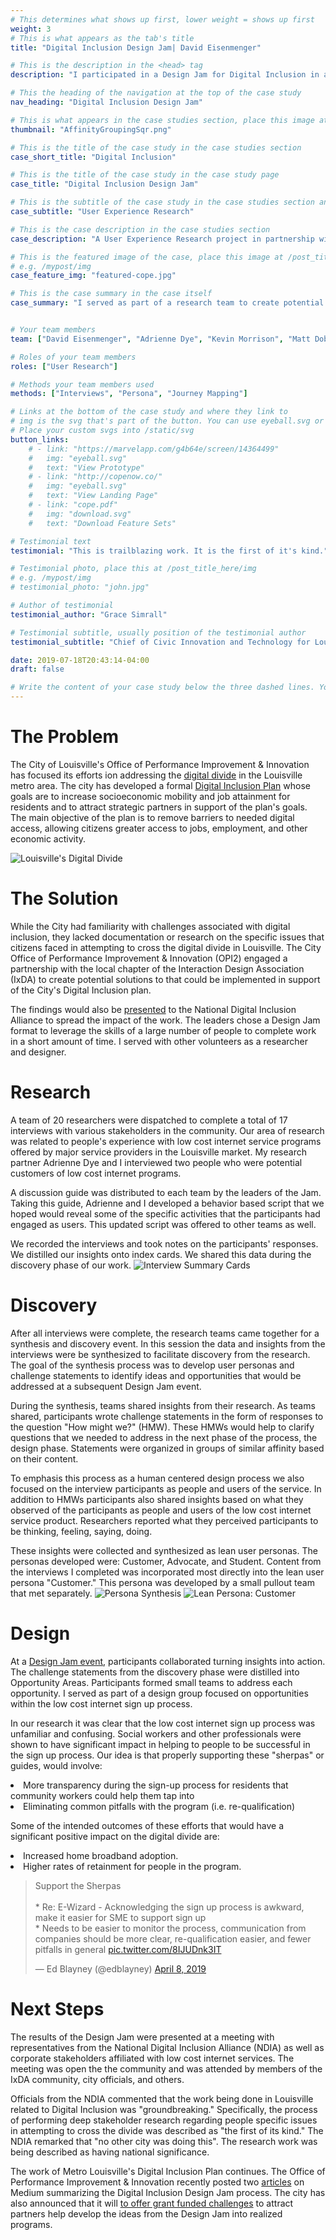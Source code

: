 ```yaml
---
# This determines what shows up first, lower weight = shows up first
weight: 3
# This is what appears as the tab's title
title: "Digital Inclusion Design Jam| David Eisenmenger"

# This is the description in the <head> tag
description: "I participated in a Design Jam for Digital Inclusion in a partnership between IxDA and the Louisville Metro Government ."

# This the heading of the navigation at the top of the case study
nav_heading: "Digital Inclusion Design Jam"

# This is what appears in the case studies section, place this image at the /static/img folder
thumbnail: "AffinityGroupingSqr.png"

# This is the title of the case study in the case studies section
case_short_title: "Digital Inclusion"

# This is the title of the case study in the case study page
case_title: "Digital Inclusion Design Jam"

# This is the subtitle of the case study in the case studies section and the case study page
case_subtitle: "User Experience Research"

# This is the case description in the case studies section
case_description: "A User Experience Research project in partnership with the Interaction Design Association (IxDA) and Louisville Metro government"

# This is the featured image of the case, place this image at /post_title_here/img folder
# e.g. /mypost/img
case_feature_img: "featured-cope.jpg"

# This is the case summary in the case itself
case_summary: "I served as part of a research team to create potential solutions to Louisville's problem with digital inclusion in its metropolitan area. The City of Louisville's Office of Performance Improvement & Innovation (OPI2) partnered with the local chapter of the Interaction Design Association (IxDA) to perform preliminary stakeholder research and analysis and to develop new ideas at a Design Jam event to address the specific issues that citizens face in attempting to cross the digital divide. The results of this work were presented before the National Digital Inclusion Alliance as well as corporate stakeholders. The ideas have been incorporated into the city's formal Digital Inclusion Plan." 


# Your team members
team: ["David Eisenmenger", "Adrienne Dye", "Kevin Morrison", "Matt Dobson", "Becky Hyde",]

# Roles of your team members
roles: ["User Research"]

# Methods your team members used
methods: ["Interviews", "Persona", "Journey Mapping"]

# Links at the bottom of the case study and where they link to
# img is the svg that's part of the button. You can use eyeball.svg or download.svg
# Place your custom svgs into /static/svg
button_links:
    # - link: "https://marvelapp.com/g4b64e/screen/14364499"
    #   img: "eyeball.svg"
    #   text: "View Prototype"
    # - link: "http://copenow.co/"
    #   img: "eyeball.svg"
    #   text: "View Landing Page"
    # - link: "cope.pdf"
    #   img: "download.svg"
    #   text: "Download Feature Sets"

# Testimonial text
testimonial: "This is trailblazing work. It is the first of it's kind."

# Testimonial photo, place this at /post_title_here/img
# e.g. /mypost/img
# testimonial_photo: "john.jpg"

# Author of testimonial
testimonial_author: "Grace Simrall"

# Testimonial subtitle, usually position of the testimonial author
testimonial_subtitle: "Chief of Civic Innovation and Technology for Louisville Metro Government "

date: 2019-07-18T20:43:14-04:00
draft: false

# Write the content of your case study below the three dashed lines. You can use markdown and raw HTML.
---
```

# The Problem
The City of Louisville's Office of Performance Improvement & Innovation has focused its efforts ion addressing the <a href="https://medium.com/louisville-metro-opi2/digital-inclusion-impact-year-1-recap-b082131731f9">digital divide</a> in the Louisville metro area.  The city has developed a formal <a href="https://digitalinclusion.louisvilleky.gov/">Digital Inclusion Plan</a> whose goals are to increase socioeconomic mobility and job attainment for residents and to attract strategic partners in support of the plan's goals. The main objective of the plan is to remove barriers to needed digital access, allowing citizens greater access to jobs, employment, and other economic activity.

![Louisville's Digital Divide](/dincl/img/DigitalDivideMap.png "Louisville's Digital Divide")
<!-- ![Louisville's Digital Divide](/dincl/img/DigitalDivideMapV2.png "Louisville's Digital Divide") -->
# The Solution
While the City had familiarity with challenges associated with digital inclusion, they lacked documentation or research on the specific issues that citizens faced in attempting to cross the digital divide in Louisville. The City Office of Performance Improvement & Innovation (OPI2) engaged a partnership with the local chapter of the Interaction Design Association (IxDA) to create potential solutions to that could be implemented in support of the City's Digital Inclusion plan. 

The findings would also be <a href="https://twitter.com/Greendrv/status/1151616705803751425?s=20">presented</a> to the National Digital Inclusion Alliance to spread the impact of the work. The leaders chose a Design Jam format to leverage the skills of a large number of people to complete work in a short amount of time. I served with other volunteers as a researcher and designer.

# Research
A team of 20 researchers were dispatched to complete a total of 17 interviews with various stakeholders in the community. Our area of research was related to people's experience with low cost internet service programs offered by major service providers in the Louisville market. My research partner Adrienne Dye and I interviewed two people who were potential customers of low cost internet programs.

A discussion guide was distributed to each team by the leaders of the Jam. Taking this guide, Adrienne and I developed a behavior based script that we hoped would reveal some of the specific activities that the participants had engaged as users. This updated script was offered to other teams as well. 

We recorded the interviews and took notes on the participants' responses. We distilled our insights onto index cards. We shared this data during the discovery phase of our work.
![Interview Summary Cards](/dincl/img/DiscoveryInterviewCards.png "Interview Summary Cards")

# Discovery
After all interviews were complete, the research teams came together for a synthesis and discovery event. In this session the data and insights from the interviews were be synthesized to facilitate discovery from the research. The goal of the synthesis process was to develop user personas and challenge statements to identify ideas and opportunities that would be addressed at a subsequent Design Jam event. 

During the synthesis, teams shared insights from their research. As teams shared, participants wrote challenge statements in the form of responses to the question "How might we?" (HMW). These HMWs would help to clarify questions that we needed to address in the next phase of the process, the design phase. Statements were organized in groups of similar affinity based on their content. 

To emphasis this process as a human centered design process we also focused on the interview participants as people and users of the service. In addition to HMWs participants also shared insights based on what they observed of the participants as people and users of the low cost internet service product. Researchers reported what they perceived participants to be thinking, feeling, saying, doing. 

These insights were collected and synthesized as lean user personas. The personas developed were: Customer, Advocate, and Student. Content from the interviews I completed was incorporated most directly into the lean user persona "Customer." This persona was developed by a small pullout team that met separately.
![Persona Synthesis](/dincl/img/AffinityGrouping.png "Persona Synthesis")
![Lean Persona: Customer](/dincl/img/LeanPersonaCustomer.png "Lean Persona Customer")

# Design
At a <a href="https://twitter.com/edblayney/status/1115244820442898433?ref_src=twsrc%5Etfw%7Ctwcamp%5Etweetembed&ref_url=https%3A%2F%2Fcdn.embedly.com%2Fwidgets%2Fmedia.html%3Ftype%3Dtext%252Fhtml%26key%3Da19fcc184b9711e1b4764040d3dc5c07%26schema%3Dtwitter%26url%3Dhttps%253A%2F%2Ftwitter.com%2Fedblayney%2Fstatus%2F1115244820442898433%26image%3Dhttps%253A%2F%2Fi.embed.ly%2F1%2Fimage%253Furl%253Dhttps%25253A%25252F%25252Fpbs.twimg.com%25252Fmedia%25252FD3olQAvW4AE5gpX.jpg%25253Alarge%2526key%253Da19fcc184b9711e1b4764040d3dc5c07">Design Jam event</a>, participants collaborated turning insights into action.  The challenge statements from the discovery phase were distilled into Opportunity Areas. Participants formed small teams to address each opportunity.  I served as part of a design group focused on opportunities within the low cost internet sign up process. 

In our research it was clear that the low cost internet sign up process was unfamiliar and confusing. Social workers and other professionals were shown to have significant impact in helping to people to be successful in the sign up process. Our idea is that properly supporting these "sherpas" or guides, would involve:
<li>More transparency during the sign-up process for residents that community workers could help them tap into</li>
<li> Eliminating common pitfalls with the program (i.e. re-qualification)</li>

Some of the intended outcomes of these efforts that would have a significant positive impact on the digital divide are:
<li> Increased home broadband adoption.</li>
<li> Higher rates of retainment for people in the program.</li>

<blockquote class="twitter-tweet"><p lang="en" dir="ltr">Support the Sherpas<br><br>* Re: E-Wizard - Acknowledging the sign up process is awkward, make it easier for SME to support sign up<br>* Needs to be easier to monitor the process, communication from companies should be more clear, re-qualification easier, and fewer pitfalls in general <a href="https://t.co/8IJUDnk3IT">pic.twitter.com/8IJUDnk3IT</a></p>&mdash; Ed Blayney (@edblayney) <a href="https://twitter.com/edblayney/status/1115244820442898433?ref_src=twsrc%5Etfw">April 8, 2019</a></blockquote> <script async src="https://platform.twitter.com/widgets.js" charset="utf-8"></script>

<!-- ![Design Session Slide](/dincl/img/SherpasSummary.png "Design Session Slide") -->
<!-- Quote from Grace Simrall -->
# Next Steps
The results of the Design Jam were presented at a meeting with representatives from the National Digital Inclusion Alliance (NDIA) as well as corporate stakeholders affiliated with low cost internet services. The meeting was open the the community and was attended by members of the IxDA community, city officials, and others.

Officials from the NDIA commented that the work being done in Louisville related to Digital Inclusion was "groundbreaking." Specifically, the process of performing deep stakeholder research regarding people specific issues in attempting to cross the divide was described as "the first of its kind." The NDIA remarked that "no other city was doing this". The research work was being described as having national significance.

The work of Metro Louisville's Digital Inclusion Plan continues. The Office of Performance Improvement & Innovation recently posted two <a href= "https://medium.com/louisville-metro-opi2/digital-inclusion-design-jam-part-1-the-process-d1259443afb5">articles</a> on Medium summarizing the Digital Inclusion Design Jam process. The city has also announced that it will <a href="https://twitter.com/edblayney/status/1136276396341420032">to offer grant funded challenges</a> to attract partners help develop the ideas from the Design Jam into realized programs.


